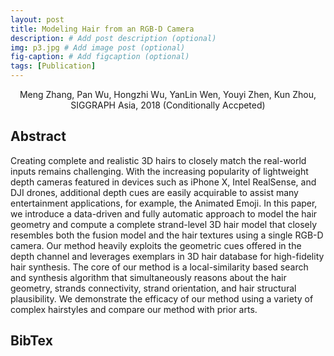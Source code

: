 ```yaml
---
layout: post
title: Modeling Hair from an RGB-D Camera
description: # Add post description (optional)
img: p3.jpg # Add image post (optional)
fig-caption: # Add figcaption (optional)
tags: [Publication]
---
```

<center>Meng Zhang, Pan Wu, Hongzhi Wu, YanLin Wen, Youyi Zhen, Kun Zhou, SIGGRAPH Asia, 2018 (Conditionally Accpeted)</center>

## Abstract
Creating complete and realistic 3D hairs to closely match the real-world inputs remains challenging. With the increasing popularity of lightweight depth cameras featured in devices such as iPhone X, Intel RealSense, and DJI drones, additional depth cues are easily acquirable to assist many entertainment applications, for example, the Animated Emoji. In this paper, we introduce a data-driven and fully automatic approach to model the hair geometry and compute a complete strand-level 3D hair model that closely resembles both the fusion model and the hair textures using a single RGB-D camera. Our method heavily exploits the geometric cues offered in the depth channel and leverages exemplars in 3D hair database for high-fidelity hair synthesis. The core of our method is a local-similarity based search and synthesis algorithm that simultaneously reasons about the hair geometry, strands connectivity, strand orientation, and hair structural plausibility. We demonstrate the efficacy of our method using a variety of complex hairstyles and compare our method with prior arts.


## BibTex


